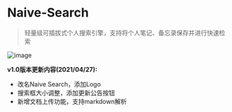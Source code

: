 # Naive-Search

> 轻量级可插拔式个人搜索引擎，支持将个人笔记、备忘录保存并进行快速检索

![image](https://user-images.githubusercontent.com/34934427/116450135-87f88b80-a88d-11eb-8f40-6359a37b4998.png)



**v1.0版本更新内容(2021/04/27):**

* 改名Naive Search，添加Logo
* 搜索框大小调整，添加更新公告按钮
* 新增文档上传功能，支持markdown解析
